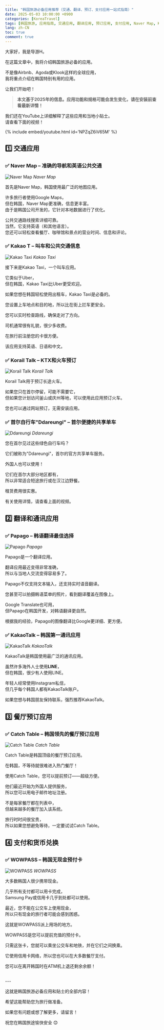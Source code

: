 ```yaml
---
title: "韩国旅游必备应用推荐（交通、翻译、预订、支付应用一站式指南）"
date: 2025-05-03 10:00:00 +0900
categories: [KoreaTravel]
tags: [韩国旅游, 应用指南, 交通应用, 翻译应用, 预订应用, 支付应用, Naver Map, KakaoT, Papago, WOWPASS]
lang: zh-CN
toc: true
comment: true
---
```


大家好，我是导游H。

在这篇文章中，我将介绍韩国旅游必备的应用。

不是像Airbnb、Agoda或Klook这样的全球应用，  
我将重点介绍在韩国特别有用的应用。

让我们开始吧！
  

> **本文基于2025年的信息。应用功能和规格可能会发生变化，请在安装前查看最新详情！**
  
  
我们还在YouTube上详细解释了这些应用和当地小贴士。  
请查看下面的视频！

{% include embed/youtube.html id='NPZqZ6iV65M' %}


## 1️⃣ 交通应用

### ✅ Naver Map – 准确的导航和英语公共交通
![Naver Map](/assets/img/posts/korea-travel-app/네이버맵.webp)
_Naver Map_

首先是Naver Map，韩国使用最广泛的地图应用。

许多旅行者使用Google Maps，  
但在韩国，Naver Map更准确，信息更丰富。  
由于是韩国公司开发的，它针对本地数据进行了优化。

公共交通路线搜索详细可靠。  
当然，它支持英语（和其他语言）。  
您还可以轻松查看餐厅、咖啡馆和景点的营业时间、信息和评论。

### ✅ Kakao T – 叫车和公共交通信息
![Kakao Taxi](/assets/img/posts/korea-travel-app/카카오택시.svg)
_Kakao Taxi_

接下来是Kakao Taxi，一个叫车应用。

它类似于Uber，  
但在韩国，Kakao Taxi比Uber更受欢迎。

如果您想在韩国轻松使用出租车，Kakao Taxi是必备的。

您设置上车地点和目的地，所以比在街上拦车更安全。

您可以实时检查路线，确保走对了方向。

司机通常很有礼貌，很少多收费。

在旅行前注册您的卡很方便。

该应用支持英语、日语和中文。

### ✅ Korail Talk – KTX和火车预订
![Korail Talk](/assets/img/posts/korea-travel-app/코레일톡.webp)
_Korail Talk_

Korail Talk用于预订长途火车。

如果您只在首尔停留，可能不需要它，  
但如果您计划访问釜山或庆州等地，可以使用此应用预订火车。

您也可以通过网站预订，无需安装应用。

### ✅ 首尔自行车"Ddareungi" – 首尔便捷的共享单车
![Ddareungi](/assets/img/posts/korea-travel-app/따릉이한강.png)
_Ddareungi_

您在首尔见过这些绿色自行车吗？

它们被称为"Ddareungi"，首尔的官方共享单车服务。

外国人也可以使用！

它们在首尔大部分地区都有，  
所以非常适合短途旅行或在汉江边野餐。

租赁费用很实惠。

有关使用详情，请查看上面的视频。

## 2️⃣ 翻译和通讯应用

### ✅ Papago – 韩语翻译最佳选择
![Papago](/assets/img/posts/korea-travel-app/파파고.png)
_Papago_

Papago是一个翻译应用。

翻译应用最近变得非常准确，  
所以与当地人交流变得容易多了。

Papago不仅支持文本输入，还支持实时语音翻译。

您甚至可以拍摄韩语菜单的照片，看到翻译覆盖在图像上。

Google Translate也可用，  
但Papago在韩国开发，对韩语翻译更自然。

根据我的经验，Papago的图像翻译比Google更详细、更方便。

### ✅ KakaoTalk – 韩国第一通讯应用
![KakaoTalk](/assets/img/posts/korea-travel-app/카카오톡.png)
_KakaoTalk_

KakaoTalk是韩国使用最广泛的通讯应用。

虽然许多海外人士使用**LINE**，  
但在韩国，很少有人使用LINE。

年轻人经常使用Instagram私信，  
但几乎每个韩国人都有KakaoTalk账户。

如果您想与韩国朋友保持联系，强烈推荐KakaoTalk。  


## 3️⃣ 餐厅预订应用

### ✅ Catch Table – 韩国领先的餐厅预订应用
![Catch Table](/assets/img/posts/korea-travel-app/캐치테이블.jpg)
_Catch Table_

Catch Table是韩国顶级的餐厅预订应用。

在韩国，不等待就很难进入热门餐厅！

使用Catch Table，您可以提前预订——超级方便。

他们最近开始为外国人提供服务，  
所以您可以用电子邮件地址注册。

不是每家餐厅都在列表中，  
但越来越多的餐厅加入该系统。

旅行时时间很宝贵，  
所以如果您想避免等待，一定要试试Catch Table。

## 4️⃣ 支付和货币兑换

### ✅ WOWPASS – 韩国无现金预付卡
![WOWPASS](/assets/img/posts/korea-travel-app/와우패스.jpeg)
_WOWPASS_

大多数韩国人很少携带现金。

几乎所有支付都可以用卡完成，  
Samsung Pay或信用卡几乎到处都可以使用。

最近，您不能在公交车上使用现金，  
所以只有现金的旅行者可能会感到困惑。

这就是WOWPASS派上用场的地方。

WOWPASS是您可以提前充值的预付卡。

只需这张卡，您就可以乘坐公交车和地铁，并在它们之间换乘。

它使用信用卡网络，所以您也可以在大多数餐厅支付。

您可以在离开韩国时在ATM机上退还剩余余额！  
  


<br>
---

<br>

这就是韩国旅游必备应用和贴士的全部内容！

希望这能帮助您为旅行做准备。

如果您有问题或想了解更多，请留言！

祝您在韩国旅途愉快安全 😊
